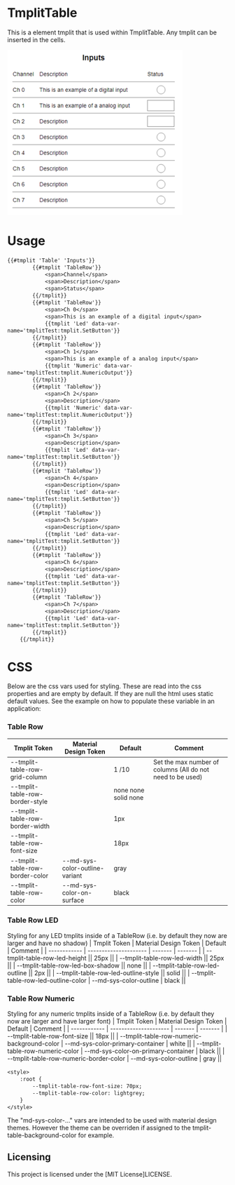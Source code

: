 # TmplitTable

This is a element tmplit that is used within TmplitTable. Any tmplit can be inserted in the cells.

<img src="example.png" width="400">

# Usage

```
{{#tmplit 'Table' 'Inputs'}}
        {{#tmplit 'TableRow'}}
            <span>Channel</span>
            <span>Description</span>
            <span>Status</span>
        {{/tmplit}}
        {{#tmplit 'TableRow'}}
            <span>Ch 0</span>
            <span>This is an example of a digital input</span>
            {{tmplit 'Led' data-var-name='tmplitTest:tmplit.SetButton'}}
        {{/tmplit}}
        {{#tmplit 'TableRow'}}
            <span>Ch 1</span>
            <span>This is an example of a analog input</span>
            {{tmplit 'Numeric' data-var-name='tmplitTest:tmplit.NumericOutput'}}
        {{/tmplit}}
        {{#tmplit 'TableRow'}}
            <span>Ch 2</span>
            <span>Description</span>
            {{tmplit 'Numeric' data-var-name='tmplitTest:tmplit.NumericOutput'}}
        {{/tmplit}}
        {{#tmplit 'TableRow'}}
            <span>Ch 3</span>
            <span>Description</span>
            {{tmplit 'Led' data-var-name='tmplitTest:tmplit.SetButton'}}
        {{/tmplit}}
        {{#tmplit 'TableRow'}}
            <span>Ch 4</span>
            <span>Description</span>
            {{tmplit 'Led' data-var-name='tmplitTest:tmplit.SetButton'}}
        {{/tmplit}}
        {{#tmplit 'TableRow'}}
            <span>Ch 5</span>
            <span>Description</span>
            {{tmplit 'Led' data-var-name='tmplitTest:tmplit.SetButton'}}
        {{/tmplit}}
        {{#tmplit 'TableRow'}}
            <span>Ch 6</span>
            <span>Description</span>
            {{tmplit 'Led' data-var-name='tmplitTest:tmplit.SetButton'}}
        {{/tmplit}}
        {{#tmplit 'TableRow'}}
            <span>Ch 7</span>
            <span>Description</span>
            {{tmplit 'Led' data-var-name='tmplitTest:tmplit.SetButton'}}
        {{/tmplit}}
    {{/tmplit}}
```

# CSS

Below are the css vars used for styling. These are read into the css properties and are empty by default. If they are null the html uses static default values. See the example on how to populate these variable in an application:

### Table Row
| Tmplit Token | Material Design Token | Default | Comment |
| ------------ | --------------------- | ------- | ------- |
| --tmplit-table-row-grid-column || 1 /10 | Set the max number of columns (All do not need to be used) |
| --tmplit-table-row-border-style || none none solid none ||
| --tmplit-table-row-border-width || 1px ||
| --tmplit-table-row-font-size || 18px ||
| --tmplit-table-row-border-color | --md-sys-color-outline-variant | gray |
| --tmplit-table-row-color | --md-sys-color-on-surface | black |

### Table Row LED
Styling for any LED tmplits inside of a TableRow (i.e. by default they now are larger and have no shadow)
| Tmplit Token | Material Design Token | Default | Comment |
| ------------ | --------------------- | ------- | ------- |
| --tmplit-table-row-led-height || 25px ||
| --tmplit-table-row-led-width || 25px ||
| --tmplit-table-row-led-box-shadow || none ||
| --tmplit-table-row-led-outline || 2px ||
| --tmplit-table-row-led-outline-style || solid ||
| --tmplit-table-row-led-outline-color | --md-sys-color-outline | black ||

### Table Row Numeric
Styling for any numeric tmplits inside of a TableRow (i.e. by default they now are larger and have larger font)
| Tmplit Token | Material Design Token | Default | Comment |
| ------------ | --------------------- | ------- | ------- |
| --tmplit-table-row-font-size || 18px ||
| --tmplit-table-row-numeric-background-color | --md-sys-color-primary-container | white ||
| --tmplit-table-row-numeric-color | --md-sys-color-on-primary-container | black ||
| --tmplit-table-row-numeric-border-color | --md-sys-color-outline | gray ||

```
<style>
    :root {
        --tmplit-table-row-font-size: 70px;
        --tmplit-table-row-color: lightgrey;
    }
</style>
```

The "md-sys-color-..." vars are intended to be used with material design themes. However the theme can be overriden if assigned to the tmplit-table-background-color for example.

## Licensing

This project is licensed under the [MIT License]LICENSE.

